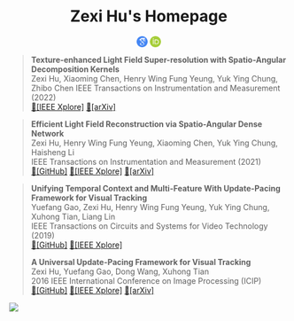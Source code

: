<h1 align="center">Zexi Hu's Homepage</h1>

<p align="center">
<a href="https://scholar.google.com/citations?user=1-i0UYUAAAAJ"><img align="center" src="assets/icons/googlescholar.png" alt="Google Scholar" height="20" width="20" /></a>
<a href="https://orcid.org/0000-0003-4947-4832"><img align="center" src="assets/icons/orcid.svg" alt="ORCID" height="20" width="20" /></a>
  
> **Texture-enhanced Light Field Super-resolution with Spatio-Angular Decomposition Kernels**   
> Zexi Hu, Xiaoming Chen, Henry Wing Fung Yeung, Yuk Ying Chung, Zhibo Chen
> IEEE Transactions on Instrumentation and Measurement (2022)  
> [:orange_book:[IEEE Xplore]](https://ieeexplore.ieee.org/document/9721149)  [:page_with_curl:[arXiv]](https://arxiv.org/abs/2111.04069)
  
> **Efficient Light Field Reconstruction via Spatio-Angular Dense Network**   
> Zexi Hu, Henry Wing Fung Yeung, Xiaoming Chen, Yuk Ying Chung, Haisheng Li   
> IEEE Transactions on Instrumentation and Measurement (2021)  
> [:floppy_disk:[GitHub]](https://github.com/huzexi/SADenseNet) [:orange_book:[IEEE Xplore]](https://ieeexplore.ieee.org/document/9497073)  [:page_with_curl:[arXiv]](https://arxiv.org/abs/2108.03635)

> **Unifying Temporal Context and Multi-Feature With Update-Pacing Framework for Visual Tracking**   
> Yuefang Gao, Zexi Hu, Henry Wing Fung Yeung, Yuk Ying Chung, Xuhong Tian, Liang Lin   
> IEEE Transactions on Circuits and Systems for Video Technology (2019)   
> [:floppy_disk:[GitHub]](https://github.com/huzexi/MTM) [:orange_book:[IEEE Xplore]](https://ieeexplore.ieee.org/document/8660578)
> 
> **A Universal Update-Pacing Framework for Visual Tracking**   
> Zexi Hu, Yuefang Gao, Dong Wang, Xuhong Tian   
> 2016 IEEE International Conference on Image Processing (ICIP)   
> [:floppy_disk:[GitHub]](https://github.com/huzexi/MTM) [:orange_book:[IEEE Xplore]](https://ieeexplore.ieee.org/document/7532649)  [:page_with_curl:[arXiv]](https://arxiv.org/abs/1603.00132)


![](https://komarev.com/ghpvc/?username=huzexi)

